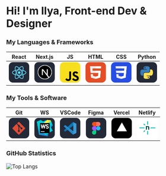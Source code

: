 # Hi! **I'm Ilya, Front-end Dev & Designer**

### My Languages & Frameworks

| React | Next.js | JS | HTML | CSS | Python |
|-----|-----|-----|-----|-----|-----|
| <img src="https://raw.githubusercontent.com/zenqst/zenqst/f4f4c892228babe5597276e09079bd2235e1e882/assets/React.svg" title="React"  alt="React Logo" width="55" height="55"/> |  <img src="https://raw.githubusercontent.com/zenqst/zenqst/f4f4c892228babe5597276e09079bd2235e1e882/assets/Next.svg" title="Next.js"  alt="Next.js Logo" width="55" height="55"/> |  <img src="https://raw.githubusercontent.com/zenqst/zenqst/f4f4c892228babe5597276e09079bd2235e1e882/assets/JS.svg" title="JavaScript" alt="JavaScript Logo" width="55" height="55"/> |  <img src="https://raw.githubusercontent.com/zenqst/zenqst/f4f4c892228babe5597276e09079bd2235e1e882/assets/Html.svg" title="HTML" alt="HTML Logo" width="55" height="55"/> | <img src="https://raw.githubusercontent.com/zenqst/zenqst/f4f4c892228babe5597276e09079bd2235e1e882/assets/CSS.svg" title="CSS" alt="CSS Logo" width="55" height="55"/> | <img src="https://raw.githubusercontent.com/zenqst/zenqst/f4f4c892228babe5597276e09079bd2235e1e882/assets/Python.svg" title="Python" alt="Python Logo" width="55" height="55"/> |

### My Tools & Software

| Git | WS | VSCode | Figma | Vercel | Netlify |
|-----|-----|-----|-----|-----|-----|
| <img src="https://raw.githubusercontent.com/zenqst/zenqst/f4f4c892228babe5597276e09079bd2235e1e882/assets/Git.svg" title="Git" alt="Git Logo" width="55" height="55"/> |  <img src="https://raw.githubusercontent.com/zenqst/zenqst/f4f4c892228babe5597276e09079bd2235e1e882/assets/WS.svg" title="WebStorm" alt="WebStorm Logo" width="55" height="55"/> |  <img src="https://raw.githubusercontent.com/zenqst/zenqst/f4f4c892228babe5597276e09079bd2235e1e882/assets/VSCode.svg" title="VSCode" alt="VSCode Logo" width="55" height="55"/> |  <img src="https://raw.githubusercontent.com/zenqst/zenqst/f4f4c892228babe5597276e09079bd2235e1e882/assets/Figma.svg" title="Figma" alt="Figma Logo" width="55" height="55"/> | <img src="https://raw.githubusercontent.com/zenqst/zenqst/f4f4c892228babe5597276e09079bd2235e1e882/assets/Vercel.svg" title="Vercel" alt="Vercel Logo" width="55" height="55"/> | <img src="https://raw.githubusercontent.com/zenqst/zenqst/f4f4c892228babe5597276e09079bd2235e1e882/assets/Netlify.svg" title="Netlify" alt="Netlify Logo" width="55" height="55"/> |

### GitHub Statistics
![Top Langs](https://github-readme-stats.vercel.app/api/top-langs/?username=zenqst&hide_progress=false&card_width=437&theme=dark&layout=compact)
